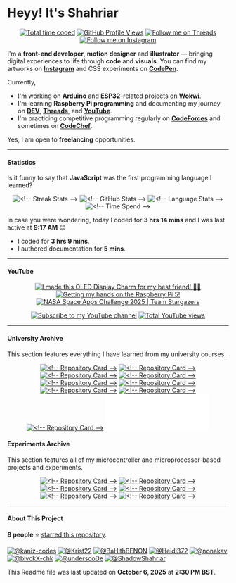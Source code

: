 <!-- BEGIN LAST-UPDATED -->
<!-- 1759739421085 -->
<!-- END LAST-UPDATED -->

# Heyy! It's Shahriar

<p align="center">
<!-- BEGIN TOTAL-TIME -->
<a href="https://wakatime.com/@ShadowShahriar"><picture><source srcset="https://custom-icon-badges.demolab.com/badge/397%20hrs%203%20mins-black/?label=WakaTime&logo=wakatime&color=0f81c2&logoColor=white&labelColor=5c5c5c&style=for-the-badge" media="(max-width: 768px)"/><source srcset="https://custom-icon-badges.demolab.com/badge/397%20hrs%203%20mins-black/?label=WakaTime&logo=wakatime&color=0f81c2&logoColor=white&labelColor=5c5c5c&style=for-the-badge" media="(prefers-color-scheme: dark)"/><img src="https://custom-icon-badges.demolab.com/badge/397%20hrs%203%20mins-black/?label=WakaTime&logo=wakatime&color=0f81c2&logoColor=white&labelColor=5c5c5c&style=for-the-badge" alt="Total time coded" title="Total time coded"/></picture></a>
<!-- END TOTAL-TIME -->
<!-- BEGIN GITHUB-PROFILE-VIEWS -->
<a href="#"><picture><source srcset="https://custom-icon-badges.demolab.com/badge/20.4K-black/?label=Views&logo=github&color=12472b&logoColor=909692&labelColor=232925&style=for-the-badge" media="(max-width: 768px)"/><source srcset="https://custom-icon-badges.demolab.com/badge/20.4K-black/?label=Views&logo=github&color=12472b&logoColor=909692&labelColor=232925&style=for-the-badge" media="(prefers-color-scheme: dark)"/><img src="https://custom-icon-badges.demolab.com/badge/20.4K-black/?label=Views&logo=github&color=12472b&logoColor=909692&labelColor=232925&style=for-the-badge" alt="GitHub Profile Views" title="GitHub Profile Views"/></picture></a>
<!-- END GITHUB-PROFILE-VIEWS -->
<!-- BEGIN THREADS-FOLLOWERS -->
<a href="https://www.threads.com/@shadowshahriar"><picture><source srcset="https://custom-icon-badges.demolab.com/badge/781-black/?label=Threads&logo=threads&color=e4e4e4&logoColor=black&labelColor=ffffff&style=for-the-badge" media="(max-width: 768px)"/><source srcset="https://custom-icon-badges.demolab.com/badge/781-black/?label=Threads&logo=threads&color=e4e4e4&logoColor=black&labelColor=ffffff&style=for-the-badge" media="(prefers-color-scheme: dark)"/><img src="https://custom-icon-badges.demolab.com/badge/781-black/?label=Threads&logo=threads&color=000000&logoColor=white&labelColor=000000&style=for-the-badge" alt="Follow me on Threads" title="Follow me on Threads"/></picture></a>
<!-- END THREADS-FOLLOWERS -->
<!-- BEGIN INSTAGRAM-FOLLOWERS -->
<a href="https://instagram.com/shadowshahriar"><picture><source srcset="https://custom-icon-badges.demolab.com/badge/525-black/?label=Instagram&logo=instagram&color=e23167&logoColor=white&labelColor=d02167&style=for-the-badge" media="(max-width: 768px)"/><source srcset="https://custom-icon-badges.demolab.com/badge/525-black/?label=Instagram&logo=instagram&color=e23167&logoColor=white&labelColor=d02167&style=for-the-badge" media="(prefers-color-scheme: dark)"/><img src="https://custom-icon-badges.demolab.com/badge/525-black/?label=Instagram&logo=instagram&color=e23167&logoColor=white&labelColor=d02167&style=for-the-badge" alt="Follow me on Instagram" title="Follow me on Instagram"/></picture></a>
<!-- END INSTAGRAM-FOLLOWERS -->
</p>

I'm a **front-end developer**, **motion designer** and **illustrator** — bringing digital experiences to life through **code** and **visuals**. You can find my artworks on [**Instagram**][INSTAGRAM] and CSS experiments on [**CodePen**][CODEPEN].

Currently,

-   I'm working on **Arduino** and **ESP32**-related projects on [**Wokwi**][WOKWI].
-   I'm learning **Raspberry Pi programming** and documenting my journey on [**DEV**][DEV], [**Threads**][THREADS], and [**YouTube**][YOUTUBE].
-   I'm practicing competitive programming regularly on [**CodeForces**][CODEFORCES] and sometimes on [**CodeChef**][CODECHEF].

<!-- BEGIN HIREABLE -->
Yes, I am open to <b>freelancing</b> opportunities.
<!-- END HIREABLE -->

[INSTAGRAM]: https://instagram.com/shadowshahriar
[CODEPEN]: https://codepen.io/ShadowShahriar
[WOKWI]: https://wokwi.com/makers/shadowshahriar
[DEV]: https://dev.to/shadowshahriar
[THREADS]: https://www.threads.net/@shadowshahriar
[YOUTUBE]: https://youtube.com/@ShadowShahriar
[CODEFORCES]: https://codeforces.com/profile/shadowshahriar
[CODECHEF]: https://www.codechef.com/users/shadowshahriar

---

#### Statistics

Is it funny to say that **JavaScript** was the first programming language I learned?

<p align="center">
<!-- BEGIN COMP-STREAK -->
<picture><source srcset="https://github-readme-streak-stats-seven-azure.vercel.app/?theme=rose_pine&hide_border=true&user=ShadowShahriar&border_radius=5&date_format=j%20M%5B%20Y%5D&card_height=207" media="(max-width: 768px)" width="100%"/><source srcset="https://github-readme-streak-stats-seven-azure.vercel.app/?theme=rose_pine&hide_border=true&user=ShadowShahriar&border_radius=5&date_format=j%20M%5B%20Y%5D&card_height=207" media="(prefers-color-scheme: dark)" width="47%"/><img src="https://github-readme-streak-stats-seven-azure.vercel.app/?theme=default&hide_border=false&user=ShadowShahriar&border_radius=5&date_format=j%20M%5B%20Y%5D&card_height=207" width="47%" alt="<!-- Streak Stats -->"/></picture>
<!-- END COMP-STREAK -->
<!-- BEGIN COMP-STATS -->
<picture><source srcset="https://github-readme-stats.vercel.app/api/?theme=rose_pine&hide_border=true&username=ShadowShahriar&count_private=true&show_icons=true&include_all_commits=true&custom_title=GitHub%20Stats&rank_icon=percentile" media="(max-width: 768px)" width="100%"/><source srcset="https://github-readme-stats.vercel.app/api/?theme=rose_pine&hide_border=true&username=ShadowShahriar&count_private=true&show_icons=true&include_all_commits=true&custom_title=GitHub%20Stats&rank_icon=percentile" media="(prefers-color-scheme: dark)" width="47%"/><img src="https://github-readme-stats.vercel.app/api/?theme=default&hide_border=false&username=ShadowShahriar&count_private=true&show_icons=true&include_all_commits=true&custom_title=GitHub%20Stats&rank_icon=percentile" width="47%" alt="<!-- GitHub Stats -->"/></picture>
<!-- END COMP-STATS -->
<!-- BEGIN COMP-LANG -->
<picture><source srcset="https://github-readme-stats.vercel.app/api/top-langs/?theme=rose_pine&hide_border=true&username=ShadowShahriar&layout=compact&langs_count=6" media="(max-width: 768px)" width="100%"/><source srcset="https://github-readme-stats.vercel.app/api/top-langs/?theme=rose_pine&hide_border=true&username=ShadowShahriar&layout=compact&langs_count=6" media="(prefers-color-scheme: dark)" width="32%"/><img src="https://github-readme-stats.vercel.app/api/top-langs/?theme=default&hide_border=false&username=ShadowShahriar&layout=compact&langs_count=6" width="32%" alt="<!-- Language Stats -->"/></picture>
<!-- END COMP-LANG -->
<!-- BEGIN COMP-TIME -->
<picture><source srcset="https://github-readme-stats.vercel.app/api/wakatime/?theme=rose_pine&hide_border=true&username=ShadowShahriar&layout=compact&display_format=time&langs_count=4&custom_title=Time%20Spent" media="(max-width: 768px)" width="100%"/><source srcset="https://github-readme-stats.vercel.app/api/wakatime/?theme=rose_pine&hide_border=true&username=ShadowShahriar&layout=compact&display_format=time&langs_count=4&custom_title=Time%20Spent" media="(prefers-color-scheme: dark)" width="62%" align="top"/><img src="https://github-readme-stats.vercel.app/api/wakatime/?theme=default&hide_border=false&username=ShadowShahriar&layout=compact&display_format=time&langs_count=4&custom_title=Time%20Spent" width="62%" alt="<!-- Time Spend -->" align="top"/></picture>
<!-- END COMP-TIME -->
</p>

<!-- BEGIN ACTIVE-TODAY -->
<p>In case you were wondering, today I coded for <b>3 hrs 14 mins</b> and I was last active at <b>9:17 AM</b> 😉</p>
<ul><li>I coded for <b>3 hrs 9 mins</b>.</li><li>I authored documentation for <b>5 mins</b>.</li></ul>
<!-- END ACTIVE-TODAY -->

---

#### YouTube

<p align="center">
<!-- BEGIN YOUTUBE-CARDS -->
<a href="https://www.youtube.com/watch?v=ONDhFUWcik0"><picture><source srcset="https://ytcards.demolab.com/?id=ONDhFUWcik0&title=I%20made%20this%20OLED%20Display%20Charm%20for%20my%20best%20friend!%20%F0%9F%99%8C%F0%9F%8F%BC&timestamp=1746971986&duration=286&lang=en&max_title_lines=2&border_radius=5&background_color=%230d1117&title_color=%23ffffff&stats_color=%23dedede" media="(max-width: 768px)" width="90%"/><source srcset="https://ytcards.demolab.com/?id=ONDhFUWcik0&title=I%20made%20this%20OLED%20Display%20Charm%20for%20my%20best%20friend!%20%F0%9F%99%8C%F0%9F%8F%BC&timestamp=1746971986&duration=286&lang=en&max_title_lines=2&border_radius=5&background_color=%230d1117&title_color=%23ffffff&stats_color=%23dedede" media="(prefers-color-scheme: dark)" width="250px"/><img src="https://ytcards.demolab.com/?id=ONDhFUWcik0&title=I%20made%20this%20OLED%20Display%20Charm%20for%20my%20best%20friend!%20%F0%9F%99%8C%F0%9F%8F%BC&timestamp=1746971986&duration=286&lang=en&max_title_lines=2&border_radius=5&background_color=%23ffffff&title_color=%2324292f&stats_color=%2357606a" alt="I made this OLED Display Charm for my best friend! 🙌🏼" title="I made this OLED Display Charm for my best friend! 🙌🏼" width="250px"/></picture></a>
<a href="https://www.youtube.com/watch?v=uxGKJFrnxT0"><picture><source srcset="https://ytcards.demolab.com/?id=uxGKJFrnxT0&title=Getting%20my%20hands%20on%20the%20Raspberry%20Pi%205!&timestamp=1743068932&duration=81&lang=en&max_title_lines=2&border_radius=5&background_color=%230d1117&title_color=%23ffffff&stats_color=%23dedede" media="(max-width: 768px)" width="90%"/><source srcset="https://ytcards.demolab.com/?id=uxGKJFrnxT0&title=Getting%20my%20hands%20on%20the%20Raspberry%20Pi%205!&timestamp=1743068932&duration=81&lang=en&max_title_lines=2&border_radius=5&background_color=%230d1117&title_color=%23ffffff&stats_color=%23dedede" media="(prefers-color-scheme: dark)" width="250px"/><img src="https://ytcards.demolab.com/?id=uxGKJFrnxT0&title=Getting%20my%20hands%20on%20the%20Raspberry%20Pi%205!&timestamp=1743068932&duration=81&lang=en&max_title_lines=2&border_radius=5&background_color=%23ffffff&title_color=%2324292f&stats_color=%2357606a" alt="Getting my hands on the Raspberry Pi 5!" title="Getting my hands on the Raspberry Pi 5!" width="250px"/></picture></a>
<a href="https://www.youtube.com/watch?v=z3SybJJjSa8"><picture><source srcset="https://ytcards.demolab.com/?id=z3SybJJjSa8&title=NASA%20Space%20Apps%20Challenge%202025%20%7C%20Team%20Stargazers&timestamp=1756807232&duration=141&lang=en&max_title_lines=2&border_radius=5&background_color=%230d1117&title_color=%23ffffff&stats_color=%23dedede" media="(max-width: 768px)" width="90%"/><source srcset="https://ytcards.demolab.com/?id=z3SybJJjSa8&title=NASA%20Space%20Apps%20Challenge%202025%20%7C%20Team%20Stargazers&timestamp=1756807232&duration=141&lang=en&max_title_lines=2&border_radius=5&background_color=%230d1117&title_color=%23ffffff&stats_color=%23dedede" media="(prefers-color-scheme: dark)" width="250px"/><img src="https://ytcards.demolab.com/?id=z3SybJJjSa8&title=NASA%20Space%20Apps%20Challenge%202025%20%7C%20Team%20Stargazers&timestamp=1756807232&duration=141&lang=en&max_title_lines=2&border_radius=5&background_color=%23ffffff&title_color=%2324292f&stats_color=%2357606a" alt="NASA Space Apps Challenge 2025 | Team Stargazers" title="NASA Space Apps Challenge 2025 | Team Stargazers" width="250px"/></picture></a>
<!-- END YOUTUBE-CARDS -->
</p>

<p align="center">
<!-- BEGIN YOUTUBE-SUBS -->
<a href="https://www.youtube.com/channel/UCxm6GfcDbRHcUfQJSJiLXyg?sub_confirmation=1"><picture><source srcset="https://custom-icon-badges.demolab.com/badge/104-black/?label=Subscribe&logo=video&color=E05D44&logoColor=white&labelColor=CE4630&style=for-the-badge" media="(max-width: 768px)"/><source srcset="https://custom-icon-badges.demolab.com/badge/104-black/?label=Subscribe&logo=video&color=E05D44&logoColor=white&labelColor=CE4630&style=for-the-badge" media="(prefers-color-scheme: dark)"/><img src="https://custom-icon-badges.demolab.com/badge/104-black/?label=Subscribe&logo=video&color=E05D44&logoColor=white&labelColor=CE4630&style=for-the-badge" alt="Subscribe to my YouTube channel" title="Subscribe to my YouTube channel"/></picture></a>
<!-- END YOUTUBE-SUBS -->
<!-- BEGIN YOUTUBE-VIEWS -->
<a href="https://www.youtube.com/channel/UCxm6GfcDbRHcUfQJSJiLXyg"><picture><source srcset="https://custom-icon-badges.demolab.com/badge/5.5K-black/?label=Views&logo=eye&color=1f6feb&logoColor=white&labelColor=004feb&style=for-the-badge" media="(max-width: 768px)"/><source srcset="https://custom-icon-badges.demolab.com/badge/5.5K-black/?label=Views&logo=eye&color=1f6feb&logoColor=white&labelColor=004feb&style=for-the-badge" media="(prefers-color-scheme: dark)"/><img src="https://custom-icon-badges.demolab.com/badge/5.5K-black/?label=Views&logo=eye&color=1f6feb&logoColor=white&labelColor=004feb&style=for-the-badge" alt="Total YouTube views" title="Total YouTube views"/></picture></a>
<!-- END YOUTUBE-VIEWS -->
</p>

---

#### University Archive

This section features everything I have learned from my university courses.

<p align="center">
<!-- BEGIN PINNED-UNIVERSITY-ARCHIVE -->
<a href="https://github.com/ShadowShahriar/cse102"><picture><source srcset="https://github-readme-stats.vercel.app/api/pin/?username=ShadowShahriar&repo=cse102&description_lines_count=3&theme=rose_pine&hide_border=true" media="(max-width: 768px)" width="100%"/><source srcset="https://github-readme-stats.vercel.app/api/pin/?username=ShadowShahriar&repo=cse102&description_lines_count=3&theme=rose_pine&hide_border=true" media="(prefers-color-scheme: dark)" width="47%"/><img src="https://github-readme-stats.vercel.app/api/pin/?username=ShadowShahriar&repo=cse102&description_lines_count=3&theme=default&hide_border=false" width="47%" alt="<!-- Repository Card -->"/></picture></a>
<a href="https://github.com/ShadowShahriar/cse112"><picture><source srcset="https://github-readme-stats.vercel.app/api/pin/?username=ShadowShahriar&repo=cse112&description_lines_count=3&theme=rose_pine&hide_border=true" media="(max-width: 768px)" width="100%"/><source srcset="https://github-readme-stats.vercel.app/api/pin/?username=ShadowShahriar&repo=cse112&description_lines_count=3&theme=rose_pine&hide_border=true" media="(prefers-color-scheme: dark)" width="47%"/><img src="https://github-readme-stats.vercel.app/api/pin/?username=ShadowShahriar&repo=cse112&description_lines_count=3&theme=default&hide_border=false" width="47%" alt="<!-- Repository Card -->"/></picture></a>
<a href="https://github.com/ShadowShahriar/cse222"><picture><source srcset="https://github-readme-stats.vercel.app/api/pin/?username=ShadowShahriar&repo=cse222&description_lines_count=3&theme=rose_pine&hide_border=true" media="(max-width: 768px)" width="100%"/><source srcset="https://github-readme-stats.vercel.app/api/pin/?username=ShadowShahriar&repo=cse222&description_lines_count=3&theme=rose_pine&hide_border=true" media="(prefers-color-scheme: dark)" width="47%"/><img src="https://github-readme-stats.vercel.app/api/pin/?username=ShadowShahriar&repo=cse222&description_lines_count=3&theme=default&hide_border=false" width="47%" alt="<!-- Repository Card -->"/></picture></a>
<a href="https://github.com/ShadowShahriar/cp200"><picture><source srcset="https://github-readme-stats.vercel.app/api/pin/?username=ShadowShahriar&repo=cp200&description_lines_count=3&theme=rose_pine&hide_border=true" media="(max-width: 768px)" width="100%"/><source srcset="https://github-readme-stats.vercel.app/api/pin/?username=ShadowShahriar&repo=cp200&description_lines_count=3&theme=rose_pine&hide_border=true" media="(prefers-color-scheme: dark)" width="47%"/><img src="https://github-readme-stats.vercel.app/api/pin/?username=ShadowShahriar&repo=cp200&description_lines_count=3&theme=default&hide_border=false" width="47%" alt="<!-- Repository Card -->"/></picture></a>
<a href="https://github.com/ShadowShahriar/cse208"><picture><source srcset="https://github-readme-stats.vercel.app/api/pin/?username=ShadowShahriar&repo=cse208&description_lines_count=3&theme=rose_pine&hide_border=true" media="(max-width: 768px)" width="100%"/><source srcset="https://github-readme-stats.vercel.app/api/pin/?username=ShadowShahriar&repo=cse208&description_lines_count=3&theme=rose_pine&hide_border=true" media="(prefers-color-scheme: dark)" width="47%"/><img src="https://github-readme-stats.vercel.app/api/pin/?username=ShadowShahriar&repo=cse208&description_lines_count=3&theme=default&hide_border=false" width="47%" alt="<!-- Repository Card -->"/></picture></a>
<a href="https://github.com/ShadowShahriar/cse210"><picture><source srcset="https://github-readme-stats.vercel.app/api/pin/?username=ShadowShahriar&repo=cse210&description_lines_count=3&theme=rose_pine&hide_border=true" media="(max-width: 768px)" width="100%"/><source srcset="https://github-readme-stats.vercel.app/api/pin/?username=ShadowShahriar&repo=cse210&description_lines_count=3&theme=rose_pine&hide_border=true" media="(prefers-color-scheme: dark)" width="47%"/><img src="https://github-readme-stats.vercel.app/api/pin/?username=ShadowShahriar&repo=cse210&description_lines_count=3&theme=default&hide_border=false" width="47%" alt="<!-- Repository Card -->"/></picture></a>
<a href="https://github.com/ShadowShahriar/cse215"><picture><source srcset="https://github-readme-stats.vercel.app/api/pin/?username=ShadowShahriar&repo=cse215&description_lines_count=3&theme=rose_pine&hide_border=true" media="(max-width: 768px)" width="100%"/><source srcset="https://github-readme-stats.vercel.app/api/pin/?username=ShadowShahriar&repo=cse215&description_lines_count=3&theme=rose_pine&hide_border=true" media="(prefers-color-scheme: dark)" width="47%"/><img src="https://github-readme-stats.vercel.app/api/pin/?username=ShadowShahriar&repo=cse215&description_lines_count=3&theme=default&hide_border=false" width="47%" alt="<!-- Repository Card -->"/></picture></a>
<a href="https://github.com/ShadowShahriar/cse232"><picture><source srcset="https://github-readme-stats.vercel.app/api/pin/?username=ShadowShahriar&repo=cse232&description_lines_count=3&theme=rose_pine&hide_border=true" media="(max-width: 768px)" width="100%"/><source srcset="https://github-readme-stats.vercel.app/api/pin/?username=ShadowShahriar&repo=cse232&description_lines_count=3&theme=rose_pine&hide_border=true" media="(prefers-color-scheme: dark)" width="47%"/><img src="https://github-readme-stats.vercel.app/api/pin/?username=ShadowShahriar&repo=cse232&description_lines_count=3&theme=default&hide_border=false" width="47%" alt="<!-- Repository Card -->"/></picture></a>
<a href="https://github.com/ShadowShahriar/py200"><picture><source srcset="https://github-readme-stats.vercel.app/api/pin/?username=ShadowShahriar&repo=py200&description_lines_count=2&theme=rose_pine&hide_border=true" media="(max-width: 768px)" width="100%"/><source srcset="https://github-readme-stats.vercel.app/api/pin/?username=ShadowShahriar&repo=py200&description_lines_count=2&theme=rose_pine&hide_border=true" media="(prefers-color-scheme: dark)" width="47%"/><img src="https://github-readme-stats.vercel.app/api/pin/?username=ShadowShahriar&repo=py200&description_lines_count=2&theme=default&hide_border=false" width="47%" alt="<!-- Repository Card -->"/></picture></a>
<a href="#PINNED-UNIVERSITY-ARCHIVE"><picture><source srcset="placeholder.svg" media="(max-width: 768px)" width="0%" height="0%"/><img src="placeholder.svg" width="47%" alt="<!-- Empty Card -->"/></picture></a>
<!-- END PINNED-UNIVERSITY-ARCHIVE -->
</p>

#### Experiments Archive

This section features all of my microcontroller and microprocessor-based projects and experiments.

<p align="center">
<!-- BEGIN PINNED-EXPERIMENTS-ARCHIVE -->
<a href="https://github.com/ShadowShahriar/arduino-playground"><picture><source srcset="https://github-readme-stats.vercel.app/api/pin/?username=ShadowShahriar&repo=arduino-playground&description_lines_count=2&theme=rose_pine&hide_border=true" media="(max-width: 768px)" width="100%"/><source srcset="https://github-readme-stats.vercel.app/api/pin/?username=ShadowShahriar&repo=arduino-playground&description_lines_count=2&theme=rose_pine&hide_border=true" media="(prefers-color-scheme: dark)" width="47%"/><img src="https://github-readme-stats.vercel.app/api/pin/?username=ShadowShahriar&repo=arduino-playground&description_lines_count=2&theme=default&hide_border=false" width="47%" alt="<!-- Repository Card -->"/></picture></a>
<a href="https://github.com/ShadowShahriar/esp32-playground"><picture><source srcset="https://github-readme-stats.vercel.app/api/pin/?username=ShadowShahriar&repo=esp32-playground&description_lines_count=2&theme=rose_pine&hide_border=true" media="(max-width: 768px)" width="100%"/><source srcset="https://github-readme-stats.vercel.app/api/pin/?username=ShadowShahriar&repo=esp32-playground&description_lines_count=2&theme=rose_pine&hide_border=true" media="(prefers-color-scheme: dark)" width="47%"/><img src="https://github-readme-stats.vercel.app/api/pin/?username=ShadowShahriar&repo=esp32-playground&description_lines_count=2&theme=default&hide_border=false" width="47%" alt="<!-- Repository Card -->"/></picture></a>
<a href="https://github.com/ShadowShahriar/rpi-playground"><picture><source srcset="https://github-readme-stats.vercel.app/api/pin/?username=ShadowShahriar&repo=rpi-playground&description_lines_count=2&theme=rose_pine&hide_border=true" media="(max-width: 768px)" width="100%"/><source srcset="https://github-readme-stats.vercel.app/api/pin/?username=ShadowShahriar&repo=rpi-playground&description_lines_count=2&theme=rose_pine&hide_border=true" media="(prefers-color-scheme: dark)" width="47%"/><img src="https://github-readme-stats.vercel.app/api/pin/?username=ShadowShahriar&repo=rpi-playground&description_lines_count=2&theme=default&hide_border=false" width="47%" alt="<!-- Repository Card -->"/></picture></a>
<a href="https://github.com/ShadowShahriar/oled-font-maker"><picture><source srcset="https://github-readme-stats.vercel.app/api/pin/?username=ShadowShahriar&repo=oled-font-maker&description_lines_count=2&theme=rose_pine&hide_border=true" media="(max-width: 768px)" width="100%"/><source srcset="https://github-readme-stats.vercel.app/api/pin/?username=ShadowShahriar&repo=oled-font-maker&description_lines_count=2&theme=rose_pine&hide_border=true" media="(prefers-color-scheme: dark)" width="47%"/><img src="https://github-readme-stats.vercel.app/api/pin/?username=ShadowShahriar&repo=oled-font-maker&description_lines_count=2&theme=default&hide_border=false" width="47%" alt="<!-- Repository Card -->"/></picture></a>
<a href="https://github.com/ShadowShahriar/mini-projects"><picture><source srcset="https://github-readme-stats.vercel.app/api/pin/?username=ShadowShahriar&repo=mini-projects&description_lines_count=2&theme=rose_pine&hide_border=true" media="(max-width: 768px)" width="100%"/><source srcset="https://github-readme-stats.vercel.app/api/pin/?username=ShadowShahriar&repo=mini-projects&description_lines_count=2&theme=rose_pine&hide_border=true" media="(prefers-color-scheme: dark)" width="47%"/><img src="https://github-readme-stats.vercel.app/api/pin/?username=ShadowShahriar&repo=mini-projects&description_lines_count=2&theme=default&hide_border=false" width="47%" alt="<!-- Repository Card -->"/></picture></a>
<a href="https://github.com/ShadowShahriar/readme-widgets"><picture><source srcset="https://github-readme-stats.vercel.app/api/pin/?username=ShadowShahriar&repo=readme-widgets&description_lines_count=2&theme=rose_pine&hide_border=true" media="(max-width: 768px)" width="100%"/><source srcset="https://github-readme-stats.vercel.app/api/pin/?username=ShadowShahriar&repo=readme-widgets&description_lines_count=2&theme=rose_pine&hide_border=true" media="(prefers-color-scheme: dark)" width="47%"/><img src="https://github-readme-stats.vercel.app/api/pin/?username=ShadowShahriar&repo=readme-widgets&description_lines_count=2&theme=default&hide_border=false" width="47%" alt="<!-- Repository Card -->"/></picture></a>
<!-- END PINNED-EXPERIMENTS-ARCHIVE -->
</p>

---

#### About This Project

<!-- BEGIN GITHUB-STARS -->
<p><b>8 people</b> ⭐ <a href="https://github.com/ShadowShahriar/ShadowShahriar">starred this repository</a>.</p>
<p align="left"><a href="https://github.com/kaniz-codes"><img src="https://avatars.githubusercontent.com/u/138873297?v=4" width="40px" title="@kaniz-codes"/></a> <a href="https://github.com/Krist22"><img src="https://avatars.githubusercontent.com/u/87985901?v=4" width="40px" title="@Krist22"/></a> <a href="https://github.com/BaHithBENON"><img src="https://avatars.githubusercontent.com/u/52800154?v=4" width="40px" title="@BaHithBENON"/></a> <a href="https://github.com/Heidi372"><img src="https://avatars.githubusercontent.com/u/75943262?v=4" width="40px" title="@Heidi372"/></a> <a href="https://github.com/nonakav"><img src="https://avatars.githubusercontent.com/u/212370950?v=4" width="40px" title="@nonakav"/></a> <a href="https://github.com/blvckX-chk"><img src="https://avatars.githubusercontent.com/u/60050505?v=4" width="40px" title="@blvckX-chk"/></a> <a href="https://github.com/underscoDe"><img src="https://avatars.githubusercontent.com/u/65609383?v=4" width="40px" title="@underscoDe"/></a> <a href="https://github.com/ShadowShahriar"><img src="https://avatars.githubusercontent.com/u/79012744?v=4" width="40px" title="@ShadowShahriar"/></a> </p>
<!-- END GITHUB-STARS -->

<!-- BEGIN README-LAST-UPDATED -->
<p>This Readme file was last updated on <b>October 6, 2025</b> at <b>2:30 PM BST</b>.</p>
<!-- END README-LAST-UPDATED -->
